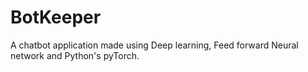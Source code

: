 # BotKeeper
A chatbot application made using Deep learning, Feed forward Neural network and Python's pyTorch. 
